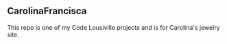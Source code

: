 ## CarolinaFrancisca

This repo is one of my Code Lousiville projects and is for Carolina's jewelry site.
